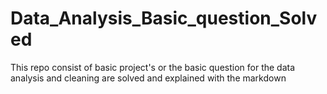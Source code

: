 # Data_Analysis_Basic_question_Solved
This repo consist of basic project's or the basic question for the data analysis and cleaning are solved and explained with the markdown
